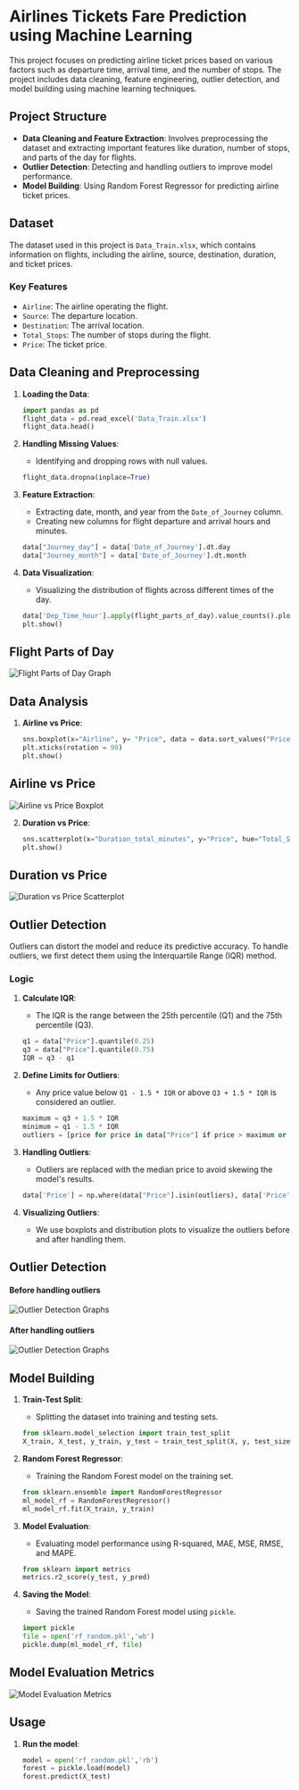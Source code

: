 # Airlines Tickets Fare Prediction using Machine Learning

This project focuses on predicting airline ticket prices based on various factors such as departure time, arrival time, and the number of stops. The project includes data cleaning, feature engineering, outlier detection, and model building using machine learning techniques.

## Project Structure

- **Data Cleaning and Feature Extraction**: Involves preprocessing the dataset and extracting important features like duration, number of stops, and parts of the day for flights.
- **Outlier Detection**: Detecting and handling outliers to improve model performance.
- **Model Building**: Using Random Forest Regressor for predicting airline ticket prices.

## Dataset

The dataset used in this project is `Data_Train.xlsx`, which contains information on flights, including the airline, source, destination, duration, and ticket prices.

### Key Features

- `Airline`: The airline operating the flight.
- `Source`: The departure location.
- `Destination`: The arrival location.
- `Total_Stops`: The number of stops during the flight.
- `Price`: The ticket price.

## Data Cleaning and Preprocessing

1. **Loading the Data**:
    ```python
    import pandas as pd
    flight_data = pd.read_excel('Data_Train.xlsx')
    flight_data.head()
    ```

2. **Handling Missing Values**:
    - Identifying and dropping rows with null values.
    ```python
    flight_data.dropna(inplace=True)
    ```

3. **Feature Extraction**:
    - Extracting date, month, and year from the `Date_of_Journey` column.
    - Creating new columns for flight departure and arrival hours and minutes.
    ```python
    data["Journey_day"] = data['Date_of_Journey'].dt.day
    data["Journey_month"] = data['Date_of_Journey'].dt.month
    ```

4. **Data Visualization**:
    - Visualizing the distribution of flights across different times of the day.
    ```python
    data['Dep_Time_hour'].apply(flight_parts_of_day).value_counts().plot(kind='bar')
    plt.show()
    ```

## Flight Parts of Day

![Flight Parts of Day Graph](screenshots/parts.png)

## Data Analysis

1. **Airline vs Price**:
    ```python
    sns.boxplot(x="Airline", y= "Price", data = data.sort_values("Price", ascending = False), color="pink")
    plt.xticks(rotation = 90)
    plt.show()
    ```

## Airline vs Price

![Airline vs Price Boxplot](screenshots/box.png)

2. **Duration vs Price**:
    ```python
    sns.scatterplot(x="Duration_total_minutes", y="Price", hue="Total_Stops", data=data)
    plt.show()
    ```

## Duration vs Price

![Duration vs Price Scatterplot](screenshots/price.png)

## Outlier Detection

Outliers can distort the model and reduce its predictive accuracy. To handle outliers, we first detect them using the Interquartile Range (IQR) method.

### Logic

1. **Calculate IQR**:
    - The IQR is the range between the 25th percentile (Q1) and the 75th percentile (Q3).
    ```python
    q1 = data["Price"].quantile(0.25)
    q3 = data["Price"].quantile(0.75)
    IQR = q3 - q1
    ```

2. **Define Limits for Outliers**:
    - Any price value below `Q1 - 1.5 * IQR` or above `Q3 + 1.5 * IQR` is considered an outlier.
    ```python
    maximum = q3 + 1.5 * IQR
    minimum = q1 - 1.5 * IQR
    outliers = [price for price in data["Price"] if price > maximum or price < minimum]
    ```

3. **Handling Outliers**:
    - Outliers are replaced with the median price to avoid skewing the model's results.
    ```python
    data['Price'] = np.where(data["Price"].isin(outliers), data['Price'].median(), data["Price"])
    ```

4. **Visualizing Outliers**:
    - We use boxplots and distribution plots to visualize the outliers before and after handling them.
    

## Outlier Detection
#### Before handling outliers
![Outlier Detection Graphs](screenshots/beforeout.png) 

#### After handling outliers
![Outlier Detection Graphs](screenshots/afterout.png)

## Model Building

1. **Train-Test Split**:
    - Splitting the dataset into training and testing sets.
    ```python
    from sklearn.model_selection import train_test_split
    X_train, X_test, y_train, y_test = train_test_split(X, y, test_size=0.25, random_state=42)
    ```

2. **Random Forest Regressor**:
    - Training the Random Forest model on the training set.
    ```python
    from sklearn.ensemble import RandomForestRegressor
    ml_model_rf = RandomForestRegressor()
    ml_model_rf.fit(X_train, y_train)
    ```

3. **Model Evaluation**:
    - Evaluating model performance using R-squared, MAE, MSE, RMSE, and MAPE.
    ```python
    from sklearn import metrics
    metrics.r2_score(y_test, y_pred)
    ```

4. **Saving the Model**:
    - Saving the trained Random Forest model using `pickle`.
    ```python
    import pickle
    file = open('rf_random.pkl','wb')
    pickle.dump(ml_model_rf, file)
    ```

## Model Evaluation Metrics

![Model Evaluation Metrics](screenshots/metric.png)

## Usage

1. **Run the model**:
    ```python
    model = open('rf_random.pkl','rb') 
    forest = pickle.load(model)
    forest.predict(X_test)
    ```

